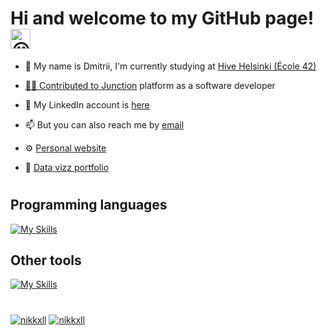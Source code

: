 <h1 align="left">Hi and welcome to my GitHub page! 
  <picture>
  <source srcset="https://fonts.gstatic.com/s/e/notoemoji/latest/1f636_200d_1f32b_fe0f/512.webp" type="image/webp">
  <img src="https://fonts.gstatic.com/s/e/notoemoji/latest/1f636_200d_1f32b_fe0f/512.gif" alt="😶" width="32" height="32">
  </picture>
</h1>

- 🐝  My name is Dmitrii, I'm currently studying at <a href="https://www.hive.fi/en/">Hive Helsinki (École 42)
  
- 👨‍💻  Contributed to <a href="https://www.hackjunction.com/">Junction</a> platform as a software developer
  
- 📱  My LinkedIn account is <a href="https://www.linkedin.com/in/dmitriinikiforov/">here</a>
  
- 📫  But you can also reach me by <a href="mailto:dmitr.nikiforov@gmail.com">email</a>
  
- ⚙️  <a href="https://dmitrii-nikiforov.vercel.app/">Personal website</a>

- 💼  <a href="https://public.tableau.com/app/profile/nikiforov.dmitrii/vizzes/">Data vizz portfolio</a>

#

<h2 align="left">Programming languages</h2>

[![My Skills](https://skillicons.dev/icons?i=ts,js,html,css,python,cpp,c,r,bash)](https://skillicons.dev)

<h2 align="left">Other tools</h2>

[![My Skills](https://skillicons.dev/icons?i=nodejs,nextjs,react,express,tailwind,django,jest,mongodb,postgresql,sqlite,docker,nginx)](https://skillicons.dev)

#

<a href="#"><img src="https://github-readme-stats.vercel.app/api?username=nikkxll&show_icons=true&locale=en&theme=transparent&hide_border=true" alt="nikkxll" /></a>
<a href="#"><img src="https://github-readme-stats.vercel.app/api/top-langs?username=nikkxll&show_icons=true&locale=en&layout=compact&theme=transparent&hide_border=true" alt="nikkxll" /></a>
